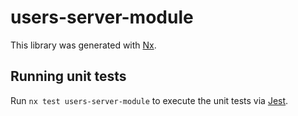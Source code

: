 # users-server-module

This library was generated with [Nx](https://nx.dev).

## Running unit tests

Run `nx test users-server-module` to execute the unit tests via [Jest](https://jestjs.io).
